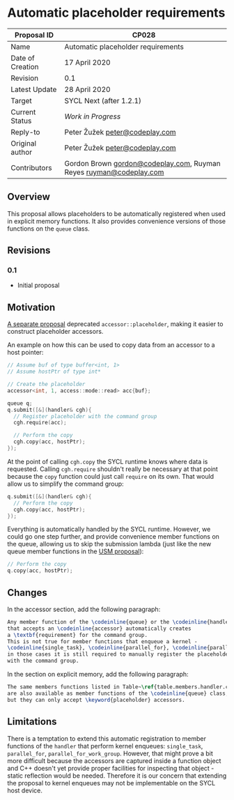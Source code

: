 # Automatic placeholder requirements

| Proposal ID | CP028  |
|-------------|--------|
| Name | Automatic placeholder requirements |
| Date of Creation | 17 April 2020 |
| Revision | 0.1 |
| Latest Update | 28 April 2020 |
| Target | SYCL Next (after 1.2.1) |
| Current Status | _Work in Progress_ |
| Reply-to | Peter Žužek <peter@codeplay.com> |
| Original author | Peter Žužek <peter@codeplay.com> |
| Contributors | Gordon Brown <gordon@codeplay.com>, Ruyman Reyes <ruyman@codeplay.com> |

## Overview

This proposal allows placeholders to be automatically registered
when used in explicit memory functions.
It also provides convenience versions of those functions on the `queue` class.

## Revisions

### 0.1

* Initial proposal

## Motivation

[A separate proposal](https://github.com/codeplaysoftware/standards-proposals/pull/122)
deprecated `accessor::placeholder`,
making it easier to construct placeholder accessors.

An example on how this can be used to copy data
from an accessor to a host pointer:

```cpp
// Assume buf of type buffer<int, 1>
// Assume hostPtr of type int*

// Create the placeholder
accessor<int, 1, access::mode::read> acc{buf};

queue q;
q.submit([&](handler& cgh){
  // Register placeholder with the command group
  cgh.require(acc);

  // Perform the copy
  cgh.copy(acc, hostPtr);
});
```

At the point of calling `cgh.copy` the SYCL runtime knows where data is requested.
Calling `cgh.require` shouldn't really be necessary at that point
because the `copy` function could just call `require` on its own.
That would allow us to simplify the command group:

```cpp
q.submit([&](handler& cgh){
  // Perform the copy
  cgh.copy(acc, hostPtr);
});
```

Everything is automatically handled by the SYCL runtime.
However, we could go one step further,
and provide convenience member functions on the queue,
allowing us to skip the submission lambda
(just like the new queue member functions in the
[USM proposal](https://github.com/intel/llvm/blob/sycl/sycl/doc/extensions/USM/USM.adoc)):

```cpp
// Perform the copy
q.copy(acc, hostPtr);
```

## Changes

In the accessor section,
add the following paragraph:

```latex
Any member function of the \codeinline{queue} or the \codeinline{handler}
that accepts an \codeinline{accessor} automatically creates
a \textbf{requirement} for the command group.
This is not true for member functions that enqueue a kernel - 
\codeinline{single_task}, \codeinline{parallel_for}, \codeinline{parallel_for_work_group} -
in those cases it is still required to manually register the placeholder
with the command group.
```

In the section on explicit memory,
add the following paragraph:

```latex
The same members functions listed in Table~\ref{table.members.handler.copy}
are also available as member functions of the \codeinline{queue} class,
but they can only accept \keyword{placeholder} accessors.
```

## Limitations

There is a temptation to extend this automatic registration
to member functions of the `handler` that perform kernel enqueues:
`single_task`, `parallel_for`, `parallel_for_work_group`.
However, that might prove a bit more difficult
because the accessors are captured inside a function object
and C++ doesn't yet provide proper facilities for inspecting that object -
static reflection would be needed.
Therefore it is our concern that extending the proposal to kernel enqueues
may not be implementable on the SYCL host device.
